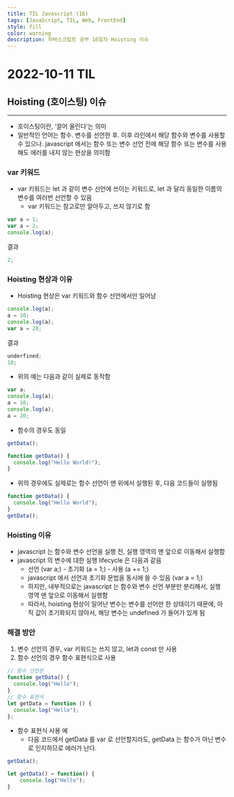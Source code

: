 ```yaml
---
title: TIL Javascript (16)
tags: [JavaScript, TIL, Web, FrontEnd]
style: fill
color: warning
description: 자바스크립트 공부 16일차 Hoisting 이슈
---
```


# 2022-10-11 TIL

## Hoisting (호이스팅) 이슈

---

- 호이스팅이란, ‘끌어 올린다’는 의미
- 일반적인 언어는 함수. 변수를 선언한 후. 이후 라인에서 해당 함수와 변수를 사용할 수 있으나. javascript 에서는 함수 또는 변수 선언 전에 해당 함수 또는 변수를 사용해도 에러를 내지 않는 현상을 의미함

### var 키워드

- var 키워드는 let 과 같이 변수 선언에 쓰이는 키워드로, let 과 달리 동일한 이름의 변수를 여러번 선언할 수 있음
  - var 키워드는 참고로만 알아두고, 쓰지 않기로 함

```jsx
var a = 1;
var a = 2;
console.log(a);
```

결과

```jsx
2;
```

### Hoisting 현상과 이유

- Hoisting 현상은 var 키워드와 함수 선언에서만 일어남

```jsx
console.log(a);
a = 10;
console.log(a);
var a = 20;
```

결과

```jsx
underfined;
10;
```

- 위의 예는 다음과 같이 실제로 동작함

```jsx
var a;
console.log(a);
a = 10;
console.log(a);
a = 20;
```

- 함수의 경우도 동일

```jsx
getData();

function getData() {
  console.log("Hello World!");
}
```

- 위의 경우에도 실제로는 함수 선언이 맨 위에서 실행된 후, 다음 코드들이 실행됨

```jsx
function getData() {
  console.log("Hello World");
}
getData();
```

### Hoisting 이유

- javascript 는 함수와 변수 선언을 실행 전, 실행 영역의 맨 앞으로 이동해서 실행함
- javascript 의 변수에 대한 실행 lifecycle 은 다음과 같음
  - 선언 (var a;) - 초기화 (a = 1;) - 사용 (a += 1;)
  - javascript 에서 선언과 초기화 문법을 동시에 쓸 수 있음 (var a = 1;)
  - 하지만, 내부적으로는 javascript 는 함수와 변수 선언 부분만 분리해서, 실행 영역 맨 앞으로 이동해서 실행함
  - 따라서, hoisting 현상이 일어난 변수는 변수를 선어만 한 상태이기 때문에, 아직 값이 초기화되지 않아서, 해당 변수는 undefined 가 들어가 있게 됨

### 해결 방안

1. 변수 선언의 경우, var 키워드는 쓰지 않고, let과 const 만 사용
2. 함수 선언의 경우 함수 표현식으로 사용

```jsx
// 함수 선언문
function getData() {
  console.log("Hello");
}
// 함수 표현식
let getData = function () {
  console.log("Hello");
};
```

- 함수 표현식 사용 예
  - 다음 코드에서 getData 를 var 로 선언할지라도, getData 는 함수가 아닌 변수로 인지하므로 에러가 난다.

```jsx
getData();

let getData() = function() {
	console.log("Hello");
}
```
